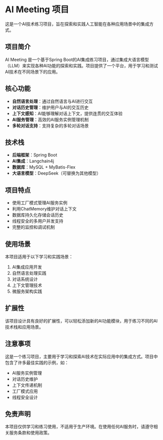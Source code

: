 # AI Meeting 项目

这是一个AI技术练习项目，旨在探索和实践人工智能在各种应用场景中的集成方式。

## 项目简介

AI Meeting 是一个基于Spring Boot的AI集成练习项目，通过集成大语言模型（LLM）来实现各种AI功能的探索和实践。项目提供了一个平台，用于学习和测试AI技术在不同场景下的应用。

## 核心功能

- **自然语言处理**：通过自然语言与AI进行交互
- **对话历史管理**：维护用户与AI的交互历史
- **上下文感知**：AI能够理解对话上下文，提供连贯的交互体验
- **AI服务管理**：高效的AI服务实例管理机制
- **多轮对话支持**：支持复杂的多轮对话场景

## 技术栈

- **后端框架**：Spring Boot
- **AI集成**：Langchain4j
- **数据库**：MySQL + MyBatis-Flex
- **大语言模型**：DeepSeek（可替换为其他模型）

## 项目特点

- 使用工厂模式管理AI服务实例
- 利用ChatMemory维护对话上下文
- 数据库持久化存储会话历史
- 线程安全的多用户并发支持
- 完整的监控和调试机制

## 使用场景

本项目适用于以下学习和实践场景：

1. AI集成应用开发
2. 自然语言处理实践
3. 对话系统设计
4. 上下文管理技术
5. 微服务架构实践

## 扩展性

该项目设计具有良好的扩展性，可以轻松添加新的AI功能模块，用于练习不同的AI技术栈和应用场景。

## 注意事项

这是一个练习项目，主要用于学习和探索AI技术在实际应用中的集成方式。项目中包含了许多最佳实践的示例，如：
- AI服务实例管理
- 对话历史维护
- 上下文传递机制
- 工厂模式应用
- 线程安全设计

## 免责声明

本项目仅供学习和练习使用，不适用于生产环境。在使用任何AI服务时，请遵守相关服务条款和使用政策。